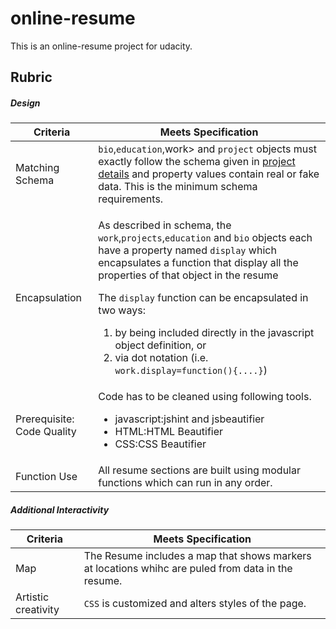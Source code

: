 # online-resume
This is an online-resume project for udacity.

Rubric
------

##### Design

| Criteria | Meets Specification |
| -------- | :-----------------: |
| Matching Schema | <div align="left"><code>bio</code>,<code>education</code>,<cdoe>work></code> and <code>project</code> objects must exactly follow the schema given in <a href="https://github.com/udacity/frontend-nanodegree-resume/blob/master/README.md" target="_blank">project details</a> and property values contain real or fake data. This is the minimum schema requirements.</div> |
| Encapsulation | <div align="left"><p>As described in schema, the <code>work</code>,<code>projects</code>,<code>education</code> and <code>bio</code> objects each have a property named <code>display</code> which encapsulates a function that display all the properties of that object in the resume</p><p>The <code>display</code> function can be encapsulated in two ways:</p><ol align="left"><li>by being included directly in the javascript object definition, or</li><li>via dot notation (i.e. <code>work.display=function(){....}</code>)</li><ol></div> |
| Prerequisite: Code Quality | <div align="left">Code has to be cleaned using following tools.<ul><li>javascript:jshint and jsbeautifier</li><li>HTML:HTML Beautifier</li><li>CSS:CSS Beautifier</li></ul></div> |
| Function Use | <div align="left">All resume sections are built using modular functions which can run in any order.</div> |




##### Additional Interactivity

| Criteria | Meets Specification |
| -------- | :-----------------: |
| Map | <div align="left">The Resume includes a map that shows markers at locations whihc are puled from data in the resume.</div>|
| Artistic creativity| <div align="left"><code>CSS</code> is customized and alters styles of the page.</div> |
